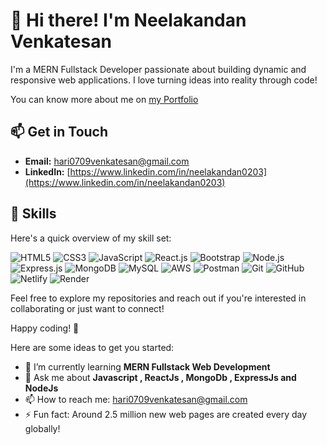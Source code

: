 # 👋 Hi there! I'm Neelakandan Venkatesan

I'm a MERN Fullstack Developer passionate about building dynamic and responsive web applications.  I love turning ideas into reality through code!

You can know more about me on [my Portfolio](https://neelakandanv.netlify.app)

## 📫 Get in Touch

- **Email:** [hari0709venkatesan@gmail.com](mailto:hari0709venkatesan@gmail.com)
- **LinkedIn:** [https://www.linkedin.com/in/neelakandan0203](https://www.linkedin.com/in/neelakandan0203)


## 🔧 Skills

Here's a quick overview of my skill set:

  ![HTML5](https://img.shields.io/badge/HTML5-E34F26?style=flat&logo=html5&logoColor=white)
  ![CSS3](https://img.shields.io/badge/CSS3-1572B6?style=flat&logo=css3&logoColor=white)
  ![JavaScript](https://img.shields.io/badge/JavaScript-F7DF1E?style=flat&logo=javascript&logoColor=black)
  ![React.js](https://img.shields.io/badge/React.js-61DAFB?style=flat&logo=react&logoColor=black)
  ![Bootstrap](https://img.shields.io/badge/Bootstrap-563D7C?style=flat&logo=bootstrap&logoColor=white)
  ![Node.js](https://img.shields.io/badge/Node.js-339933?style=flat&logo=nodedotjs&logoColor=white)
  ![Express.js](https://img.shields.io/badge/Express.js-404D59?style=flat&logo=express&logoColor=white)
  ![MongoDB](https://img.shields.io/badge/MongoDB-47A248?style=flat&logo=mongodb&logoColor=white)
  ![MySQL](https://img.shields.io/badge/MySQL-005CDB?style=flat&logo=mysql&logoColor=white)
  ![AWS](https://img.shields.io/badge/Amazon%20AWS-232F3E?style=flat&logo=amazonaws&logoColor=white)
  ![Postman](https://img.shields.io/badge/Postman-FF6C37?style=flat-square&logo=postman&logoColor=white)
  ![Git](https://img.shields.io/badge/Git-F05032?style=flat-square&logo=git&logoColor=white)
  ![GitHub](https://img.shields.io/badge/GitHub-181717?style=flat-square&logo=github&logoColor=white)
  ![Netlify](https://img.shields.io/badge/Netlify-00C7B7?style=flat-square&logo=netlify&logoColor=white)
  ![Render](https://img.shields.io/badge/Render-4D8C2A?style=flat-square&logo=render&logoColor=white)


Feel free to explore my repositories and reach out if you're interested in collaborating or just want to connect!

Happy coding! 🚀


Here are some ideas to get you started:

- 🌱 I’m currently learning  **MERN Fullstack Web Development**
- 💬 Ask me about **Javascript , ReactJs , MongoDb , ExpressJs and NodeJs**
- 📫 How to reach me: hari0709venkatesan@gmail.com
- ⚡ Fun fact: Around 2.5 million new web pages are created every day globally!

